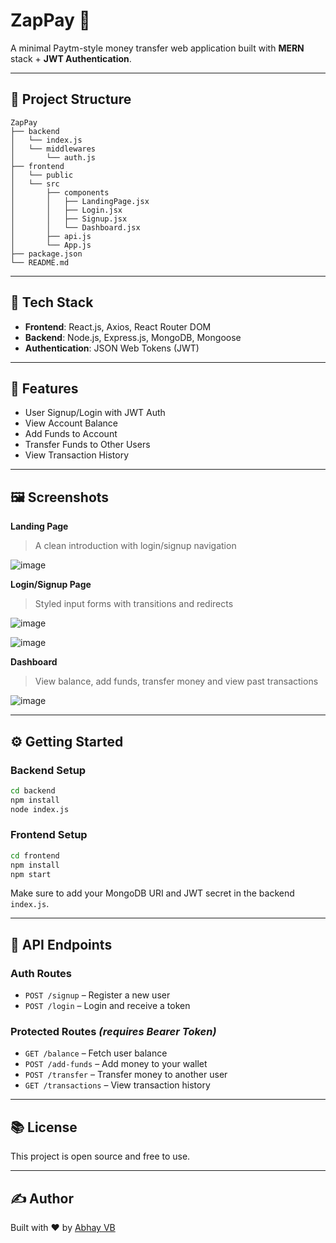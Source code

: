 # ZapPay 💸

A minimal Paytm-style money transfer web application built with **MERN** stack + **JWT Authentication**.

---

## 📁 Project Structure

```
ZapPay
├── backend
│   └── index.js
│   └── middlewares
│       └── auth.js
├── frontend
│   └── public
│   └── src
│       ├── components
│       │   ├── LandingPage.jsx
│       │   ├── Login.jsx
│       │   ├── Signup.jsx
│       │   └── Dashboard.jsx
│       ├── api.js
│       └── App.js
├── package.json
└── README.md
```

---

## 🔧 Tech Stack

* **Frontend**: React.js, Axios, React Router DOM
* **Backend**: Node.js, Express.js, MongoDB, Mongoose
* **Authentication**: JSON Web Tokens (JWT)

---

## 🚀 Features

* User Signup/Login with JWT Auth
* View Account Balance
* Add Funds to Account
* Transfer Funds to Other Users
* View Transaction History

---

## 🖼️ Screenshots

**Landing Page**

> A clean introduction with login/signup navigation

![image](https://github.com/user-attachments/assets/55b6fa1f-97b9-451d-b161-4df2f65e793f)


**Login/Signup Page**

> Styled input forms with transitions and redirects

![image](https://github.com/user-attachments/assets/96937d5b-b039-44a5-b2e6-3dac13dcc013)

![image](https://github.com/user-attachments/assets/57d1ccbf-545b-49a9-8f7f-c25182c9b7b9)


**Dashboard**

> View balance, add funds, transfer money and view past transactions

![image](https://github.com/user-attachments/assets/374a7b63-7ae5-4ea2-90ef-df35ddee8054)

---

## ⚙️ Getting Started

### Backend Setup

```bash
cd backend
npm install
node index.js
```

### Frontend Setup

```bash
cd frontend
npm install
npm start
```

Make sure to add your MongoDB URI and JWT secret in the backend `index.js`.

---

## 📄 API Endpoints

### Auth Routes

* `POST /signup` – Register a new user
* `POST /login` – Login and receive a token

### Protected Routes *(requires Bearer Token)*

* `GET /balance` – Fetch user balance
* `POST /add-funds` – Add money to your wallet
* `POST /transfer` – Transfer money to another user
* `GET /transactions` – View transaction history

---

## 📚 License

This project is open source and free to use.

---

## ✍️ Author

Built with ❤️ by [Abhay VB](https://github.com/abhayvb)
